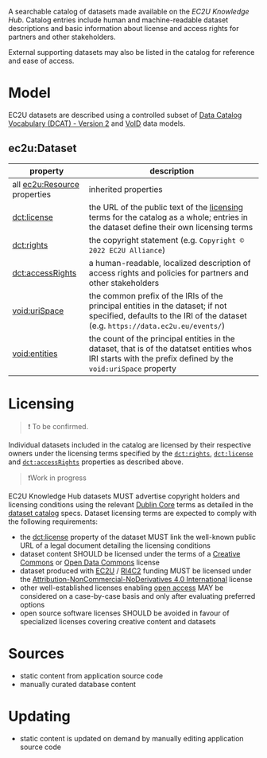 A searchable catalog of datasets made available on the *EC2U
Knowledge Hub*. Catalog entries include human and machine-readable dataset descriptions and basic information about
license and access rights for partners and other stakeholders.

External supporting datasets may also be listed in the catalog for reference and ease of access.

# Model

EC2U datasets are described using a controlled subset
of [Data Catalog Vocabulary (DCAT) - Version 2](https://www.w3.org/TR/vocab-dcat-2/)
and  [VoID](https://www.w3.org/TR/void/) data models.

## ec2u:Dataset

| property                                                                                | description                                                  |
|-----------------------------------------------------------------------------------------| ------------------------------------------------------------ |
| all [ec2u:Resource](/datasets/resources) properties                                     | inherited properties                                         |
| [dct:license](https://www.w3.org/TR/vocab-dcat-2/#Property:resource_license)            | the URL of the public text of the [licensing](../policies/licensing.md) terms for the catalog as a whole; entries in the dataset define their own licensing terms |
| [dct:rights](https://www.w3.org/TR/vocab-dcat-2/#Property:resource_rights)              | the copyright statement (e.g. `Copyright © 2022 EC2U Alliance`) |
| [dct:accessRights](https://www.w3.org/TR/vocab-dcat-2/#Property:resource_access_rights) | a human-readable, localized description of access rights and policies for partners and other stakeholders |
| [void:uriSpace](https://www.w3.org/TR/void/#pattern)                                    | the common prefix of the IRIs of the principal entities in the dataset; if not specified, defaults to the IRI of the dataset (e.g. `https://data.ec2u.eu/events/`) |
| [void:entities](https://www.w3.org/TR/void/#statistics)                                 | the count of the principal entities in the dataset, that is of the datatset entities whos IRI starts with the prefix defined by the `void:uriSpace` property |

# Licensing

> ❗️ To be confirmed.

Individual datasets included in the catalog are licensed by their respective owners under the licensing terms specified
by the [`dct:rights`](https://www.w3.org/TR/vocab-dcat-2/#Property:resource_rights), [`dct:license`](https://www.w3.org/TR/vocab-dcat-2/#Property:resource_license)
and [`dct:accessRights`](https://www.w3.org/TR/vocab-dcat-2/#Property:resource_access_rights) properties as described
above.

> ❗️Work in progress

EC2U Knowledge Hub datasets MUST advertise copyright holders and licensing conditions using the
relevant [Dublin Core](https://www.dublincore.org/specifications/dublin-core/dcmi-terms/) terms as detailed in
the [dataset catalog](../datasets/index.md) specs. Dataset licensing terms are expected to comply with the following
requirements:

* the [dct:license](https://www.w3.org/TR/vocab-dcat-2/#Property:resource_license) property of the dataset MUST link the
  well-known public URL of a legal document detailing the licensing conditions
* dataset content SHOULD be licensed under the terms of a [Creative Commons](https://creativecommons.org) or [Open Data Commons](https://opendatacommons.org) license
* dataset produced
  with [EC2U](https://education.ec.europa.eu/sites/default/files/document-library-docs/european-universities-factsheet-ec2u.pdf)
  / [RI4C2](https://cordis.europa.eu/project/id/101035803) funding MUST be licensed under
  the [Attribution-NonCommercial-NoDerivatives 4.0 International](http://creativecommons.org/licenses/by-nc-nd/4.0/?ref=chooser-v1)
  license
* other well-established licenses enabling [open access](https://opensource.org/osd-annotated) MAY be considered on a
  case-by-case basis and only after evaluating preferred options
* open source software licenses SHOULD be avoided
  in favour of specialized licenses covering creative content and datasets


# Sources

* static content from application source code
* manually curated database content

# Updating

* static content is updated on demand by manually editing application source code
